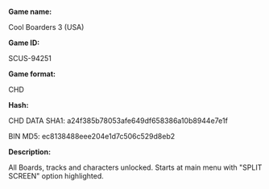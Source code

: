 ﻿**Game name:**

Cool Boarders 3 (USA)

**Game ID:**

SCUS-94251

**Game format:**

CHD

**Hash:**

CHD DATA SHA1: a24f385b78053afe649df658386a10b8944e7e1f

BIN MD5: ec8138488eee204e1d7c506c529d8eb2

**Description:**

All Boards, tracks and characters unlocked. Starts at main menu with "SPLIT SCREEN" option highlighted.